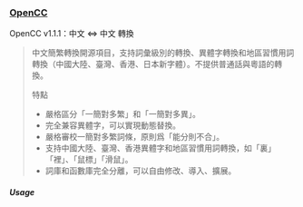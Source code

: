 ﻿### [OpenCC](https://github.com/BYVoid/OpenCC)
OpenCC v1.1.1：中文 <=> 中文 轉換

> 中文簡繁轉換開源項目，支持詞彙級別的轉換、異體字轉換和地區習慣用詞轉換（中國大陸、臺灣、香港、日本新字體）。不提供普通話與粵語的轉換。
>
> 特點
>
>* 嚴格區分「一簡對多繁」和「一簡對多異」。
>* 完全兼容異體字，可以實現動態替換。
>* 嚴格審校一簡對多繁詞條，原則爲「能分則不合」。
>* 支持中國大陸、臺灣、香港異體字和地區習慣用詞轉換，如「裏」「裡」、「鼠標」「滑鼠」。
>* 詞庫和函數庫完全分離，可以自由修改、導入、擴展。

##### Usage
